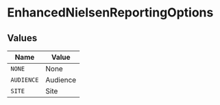 # EnhancedNielsenReportingOptions


## Values

| Name       | Value      |
| ---------- | ---------- |
| `NONE`     | None       |
| `AUDIENCE` | Audience   |
| `SITE`     | Site       |